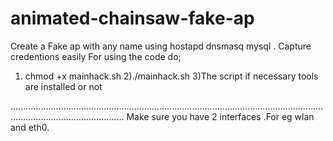 # animated-chainsaw-fake-ap
Create a Fake ap with any name using hostapd dnsmasq mysql . Capture credentions easily 
For using the code do;

1)  chmod +x mainhack.sh
2)./mainhack.sh
3)The script if necessary tools are installed or not 

.........................................................................................................................................................................
Make sure you have 2 interfaces .For eg wlan and eth0.
